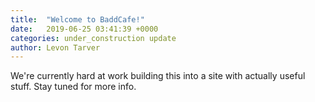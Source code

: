 ```yaml
---
title:  "Welcome to BaddCafe!"
date:   2019-06-25 03:41:39 +0000
categories: under_construction update
author: Levon Tarver
---
```

We're currently hard at work building this into a site with actually useful stuff. Stay tuned for more info.
